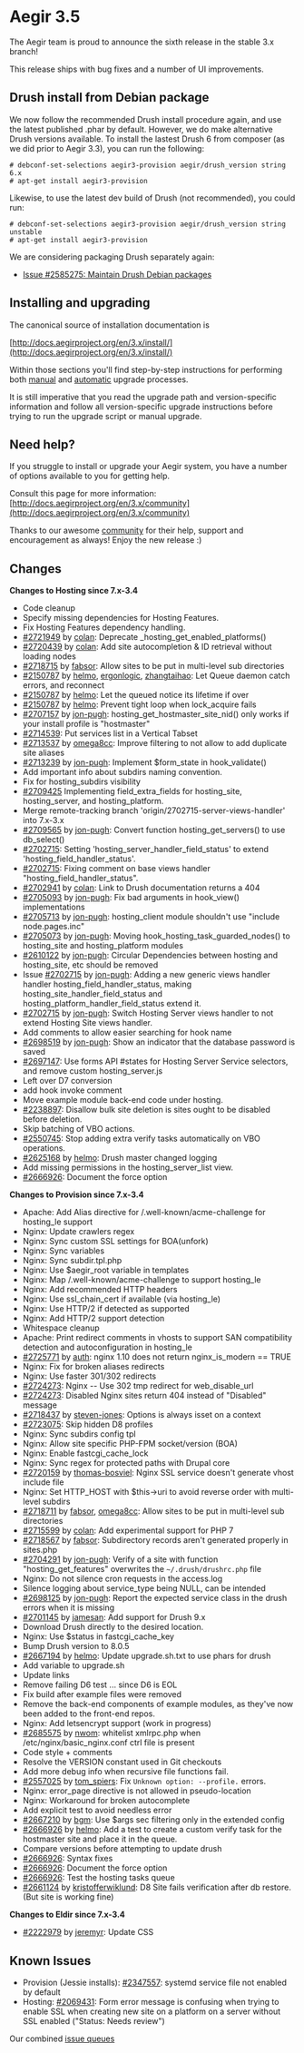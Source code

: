 Aegir 3.5
=========

The Aegir team is proud to announce the sixth release in the stable 3.x branch!

This release ships with bug fixes and a number of UI improvements.

Drush install from Debian package
---------------------------------

We now follow the recommended Drush install procedure again, and use the latest published .phar by default. However, we do make alternative Drush versions available. To install the lastest Drush 6 from composer (as we did prior to Aegir 3.3), you can run the following:

    # debconf-set-selections aegir3-provision aegir/drush_version string 6.x
    # apt-get install aegir3-provision

Likewise, to use the latest dev build of Drush (not recommended), you could run:

    # debconf-set-selections aegir3-provision aegir/drush_version string unstable
    # apt-get install aegir3-provision

We are considering packaging Drush separately again:

* [Issue #2585275: Maintain Drush Debian packages](https://www.drupal.org/node/2585275)

Installing and upgrading
------------------------

The canonical source of installation documentation is

[http://docs.aegirproject.org/en/3.x/install/](http://docs.aegirproject.org/en/3.x/install/)

Within those sections you'll find step-by-step instructions for performing both [manual](/install/upgrade/#manual-upgrade) and [automatic](/install/upgrade/#upgrades-with-upgradesh-script) upgrade processes.

It is still imperative that you read the upgrade path and version-specific information and follow all version-specific upgrade instructions before trying to run the upgrade script or manual upgrade.


Need help?
----------

If you struggle to install or upgrade your Aegir system, you have a number of options available to you for getting help.

Consult this page for more information: [http://docs.aegirproject.org/en/3.x/community](http://docs.aegirproject.org/en/3.x/community)

Thanks to our awesome [community](http://community.aegirproject.org) for their help, support and encouragement as always! Enjoy the new release :)


Changes
-------

**Changes to Hosting since 7.x-3.4**

* Code cleanup
* Specify missing dependencies for Hosting Features.
* Fix Hosting Features dependency handling.
* [#2721949](https://www.drupal.orgnode/2721949) by [colan](https://www.drupal.org/u/colan): Deprecate _hosting_get_enabled_platforms()
* [#2720439](https://www.drupal.orgnode/2720439) by [colan](https://www.drupal.org/u/colan): Add site autocompletion & ID retrieval without loading nodes
* [#2718715](https://www.drupal.orgnode/2718715) by [fabsor](https://www.drupal.org/u/fabsor): Allow sites to be put in multi-level sub directories
* [#2150787](https://www.drupal.orgnode/2150787) by [helmo](https://www.drupal.org/u/helmo), [ergonlogic](https://www.drupal.org/u/ergonlogic), [zhangtaihao](https://www.drupal.org/u/zhangtaihao): Let Queue daemon catch errors, and reconnect
* [#2150787](https://www.drupal.orgnode/2150787) by [helmo](https://www.drupal.org/u/helmo): Let the queued notice its lifetime if over
* [#2150787](https://www.drupal.orgnode/2150787) by [helmo](https://www.drupal.org/u/helmo): Prevent tight loop when lock_acquire fails
* [#2707157](https://www.drupal.orgnode/2707157) by [jon-pugh](https://www.drupal.org/u/jon-pugh): hosting_get_hostmaster_site_nid() only works if your install profile is "hostmaster"
* [#2714539](https://www.drupal.orgnode/2714539): Put services list in a Vertical Tabset
* [#2713537](https://www.drupal.orgnode/2713537) by [omega8cc](https://www.drupal.org/u/omega8cc): Improve filtering to not allow to add duplicate site aliases
* [#2713239](https://www.drupal.orgnode/2713239) by [jon-pugh](https://www.drupal.org/u/jon-pugh): Implement $form_state in hook_validate()
* Add important info about subdirs naming convention.
* Fix for hosting_subdirs visibility
* [#2709425](https://www.drupal.orgnode/2709425) Implementing field_extra_fields for hosting_site, hosting_server, and hosting_platform.
* Merge remote-tracking branch 'origin/2702715-server-views-handler' into 7.x-3.x
* [#2709565](https://www.drupal.orgnode/2709565) by [jon-pugh](https://www.drupal.org/u/jon-pugh): Convert function hosting_get_servers() to use db_select()
* [#2702715](https://www.drupal.orgnode/2702715): Setting 'hosting_server_handler_field_status' to extend 'hosting_field_handler_status'.
* [#2702715](https://www.drupal.orgnode/2702715): Fixing comment on base views handler "hosting_field_handler_status".
* [#2702941](https://www.drupal.orgnode/2702941) by [colan](https://www.drupal.org/u/colan): Link to Drush documentation returns a 404
* [#2705093](https://www.drupal.orgnode/2705093) by [jon-pugh](https://www.drupal.org/u/jon-pugh): Fix bad arguments in hook_view() implementations
* [#2705713](https://www.drupal.orgnode/2705713) by [jon-pugh](https://www.drupal.org/u/jon-pugh): hosting_client module shouldn't use "include node.pages.inc"
* [#2705073](https://www.drupal.orgnode/2705073) by [jon-pugh](https://www.drupal.org/u/jon-pugh): Moving hook_hosting_task_guarded_nodes() to hosting_site and hosting_platform modules
* [#2610122](https://www.drupal.orgnode/2610122) by [jon-pugh](https://www.drupal.org/u/jon-pugh): Circular Dependencies between hosting and hosting_site, etc should be removed
*  Issue [#2702715](https://www.drupal.orgnode/2702715) by [jon-pugh](https://www.drupal.org/u/jon-pugh): Adding a new generic views handler handler hosting_field_handler_status, making hosting_site_handler_field_status and hosting_platform_handler_field_status extend it.
* [#2702715](https://www.drupal.orgnode/2702715) by [jon-pugh](https://www.drupal.org/u/jon-pugh): Switch Hosting Server views handler to not extend Hosting Site views handler.
* Add comments to allow easier searching for hook name
* [#2698519](https://www.drupal.orgnode/2698519) by [jon-pugh](https://www.drupal.org/u/jon-pugh): Show an indicator that the database password is saved
* [#2697147](https://www.drupal.orgnode/2697147): Use forms API #states for Hosting Server Service selectors, and remove custom hosting_server.js
* Left over D7 conversion
* add hook invoke comment
* Move example module back-end code under hosting.
* [#2238897](https://www.drupal.orgnode/2238897): Disallow bulk site deletion is sites ought to be disabled before deletion.
* Skip batching of VBO actions.
* [#2550745](https://www.drupal.orgnode/2550745): Stop adding extra verify tasks automatically on VBO operations.
* [#2625168](https://www.drupal.orgnode/2625168) by [helmo](https://www.drupal.org/u/helmo): Drush master changed logging
* Add missing permissions in the hosting_server_list view.
* [#2666926](https://www.drupal.orgnode/2666926): Document the force option


**Changes to Provision since 7.x-3.4**

* Apache: Add Alias directive for /.well-known/acme-challenge for hosting_le support
* Nginx: Update crawlers regex
* Nginx: Sync custom SSL settings for BOA(unfork)
* Nginx: Sync variables
* Nginx: Sync subdir.tpl.php
* Nginx: Use $aegir_root variable in templates
* Nginx: Map /.well-known/acme-challenge to support hosting_le
* Nginx: Add recommended HTTP headers
* Nginx: Use ssl_chain_cert if available (via hosting_le)
* Nginx: Use HTTP/2 if detected as supported
* Nginx: Add HTTP/2 support detection
* Whitespace cleanup
* Apache: Print redirect comments in vhosts to support SAN compatibility detection and autoconfiguration in hosting_le
* [#2725771](https://www.drupal.org/node/2725771) by [auth](https://www.drupal.org//u/auth): nginx 1.10 does not return nginx_is_modern == TRUE
* Nginx: Fix for broken aliases redirects
* Nginx: Use faster 301/302 redirects
* [#2724273](https://www.drupal.orgnode/2724273): Nginx -- Use 302 tmp redirect for web_disable_url
* [#2724273](https://www.drupal.orgnode/2724273): Disabled Nginx sites return 404 instead of "Disabled" message
* [#2718437](https://www.drupal.orgnode/2718437) by [steven-jones](https://www.drupal.org/u/steven-jones): Options is always isset on a context
* [#2723075](https://www.drupal.orgnode/2723075): Skip hidden D8 profiles
* Nginx: Sync subdirs config tpl
* Nginx: Allow site specific PHP-FPM socket/version (BOA)
* Nginx: Enable fastcgi_cache_lock
* Nginx: Sync regex for protected paths with Drupal core
* [#2720159](https://www.drupal.orgnode/2720159) by [thomas-bosviel](https://www.drupal.org/u/thomas-bosviel): Nginx SSL service doesn't generate vhost include file
* Nginx: Set HTTP_HOST with $this->uri to avoid reverse order with multi-level subdirs
* [#2718711](https://www.drupal.orgnode/2718711) by [fabsor](https://www.drupal.org/u/fabsor), [omega8cc](https://www.drupal.org/u/omega8cc): Allow sites to be put in multi-level sub directories
* [#2715599](https://www.drupal.orgnode/2715599) by [colan](https://www.drupal.org/u/colan): Add experimental support for PHP 7
* [#2718567](https://www.drupal.orgnode/2718567) by [fabsor](https://www.drupal.org/u/fabsor): Subdirectory records aren't generated properly in sites.php
* [#2704291](https://www.drupal.orgnode/2704291) by [jon-pugh](https://www.drupal.org/u/jon-pugh): Verify of a site with function "hosting_get_features" overwrites the `~/.drush/drushrc.php` file
* Nginx: Do not silence cron requests in the access.log
* Silence logging about service_type being NULL, can be intended
* [#2698125](https://www.drupal.orgnode/2698125) by [jon-pugh](https://www.drupal.org/u/jon-pugh): Report the expected service class in the drush errors when it is missing
* [#2701145](https://www.drupal.orgnode/2701145) by [jamesan](https://www.drupal.org/u/jamesan): Add support for Drush 9.x
* Download Drush directly to the desired location.
* Nginx: Use $status in fastcgi_cache_key
* Bump Drush version to 8.0.5
* [#2667194](https://www.drupal.orgnode/2667194) by [helmo](https://www.drupal.org/u/helmo): Update upgrade.sh.txt to use phars for drush
* Add variable to upgrade.sh
* Update links
* Remove failing D6 test ... since D6 is EOL
* Fix build after example files were removed
* Remove the back-end components of example modules, as they've now been added to the front-end repos.
* Nginx: Add letsencrypt support (work in progress)
* [#2685575](https://www.drupal.orgnode/2685575) by [nwom](https://www.drupal.org/u/nwom): whitelist xmlrpc.php when /etc/nginx/basic_nginx.conf ctrl file is present
* Code style + comments
* Resolve the VERSION constant used in Git checkouts
* Add more debug info when recursive file functions fail.
* [#2557025](https://www.drupal.orgnode/2557025) by [tom_spiers](https://www.drupal.org/u/tom_spiers): Fix `Unknown option: --profile.` errors.
* Nginx: error_page directive is not allowed in pseudo-location
* Nginx: Workaround for broken autocomplete
* Add explicit test to avoid needless error
* [#2667210](https://www.drupal.orgnode/2667210) by [bgm](https://www.drupal.org/u/bgm): Use $args sec filtering only in the extended config
* [#2666926](https://www.drupal.orgnode/2666926) by [helmo](https://www.drupal.org/u/helmo): Add a test to create a custom verify task for the hostmaster site and place it in the queue.
* Compare versions before attempting to update drush
* [#2666926](https://www.drupal.orgnode/2666926): Syntax fixes
* [#2666926](https://www.drupal.orgnode/2666926): Document the force option
* [#2666926](https://www.drupal.orgnode/2666926): Test the hosting tasks queue
* [#2661124](https://www.drupal.orgnode/2661124) by [kristofferwiklund](https://www.drupal.org/u/kristofferwiklund): D8 Site fails verification after db restore. (But site is working fine)


**Changes to Eldir since 7.x-3.4**

* [#2222979](https://www.drupal.org/node/2222979) by [jeremyr](https://www.drupal.org/u/jeremyr): Update CSS



Known Issues
------------
* Provision (Jessie installs): [#2347557](https://www.drupal.org/node/2347557): systemd service file not enabled by default
* Hosting: [#2069431](https://www.drupal.org/node/2069431): Form error message is confusing when trying to enable SSL when creating new site on a platform on a server without SSL enabled ("Status: Needs review")


Our combined [issue queues](https://www.drupal.org/project/issues?projects=provision%2C+hosting%2C+eldir%2C+Hostmaster+%28Aegir%29%2C+Aegir+Hosting+Git%2C+Aegir+Hosting+tasks+extra%2C+Aegir+Hosting+Logs%2C+Hosting+Site+Backup+Manager)
